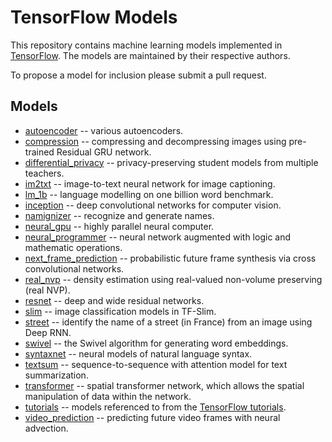 # TensorFlow Models

This repository contains machine learning models implemented in
[TensorFlow](https://tensorflow.org). The models are maintained by their
respective authors.

To propose a model for inclusion please submit a pull request.


## Models
- [autoencoder](autoencoder) -- various autoencoders.
- [compression](compression) -- compressing and decompressing images using pre-trained Residual GRU network.
- [differential_privacy](differential_privacy) -- privacy-preserving student models from multiple teachers.
- [im2txt](im2txt) -- image-to-text neural network for image captioning.
- [lm_1b](lm_1b) -- language modelling on one billion word benchmark.
- [inception](inception) -- deep convolutional networks for computer vision.
- [namignizer](namignizer) -- recognize and generate names.
- [neural_gpu](neural_gpu) -- highly parallel neural computer.
- [neural_programmer](neural_programmer) -- neural network augmented with logic and mathematic operations.
- [next_frame_prediction](next_frame_prediction) --  probabilistic future frame synthesis via cross convolutional networks.
- [real_nvp](real_nvp) -- density estimation using real-valued non-volume preserving (real NVP).
- [resnet](resnet) -- deep and wide residual networks.
- [slim](slim) -- image classification models in TF-Slim.
- [street](street) -- identify the name of a street (in France) from an image using Deep RNN.
- [swivel](swivel) -- the Swivel algorithm for generating word embeddings.
- [syntaxnet](syntaxnet) -- neural models of natural language syntax.
- [textsum](textsum) -- sequence-to-sequence with attention model for text summarization.
- [transformer](transformer) -- spatial transformer network, which allows the spatial manipulation of data within the network.
- [tutorials](tutorials) -- models referenced to from the [TensorFlow tutorials](https://www.tensorflow.org/tutorials/).
- [video_prediction](video_prediction) -- predicting future video frames with neural advection.
